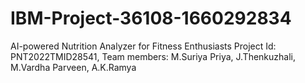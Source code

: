 # IBM-Project-36108-1660292834
AI-powered Nutrition Analyzer for Fitness Enthusiasts
Project Id: PNT2022TMID28541, Team members: M.Suriya Priya, J.Thenkuzhali, M.Vardha Parveen, A.K.Ramya
